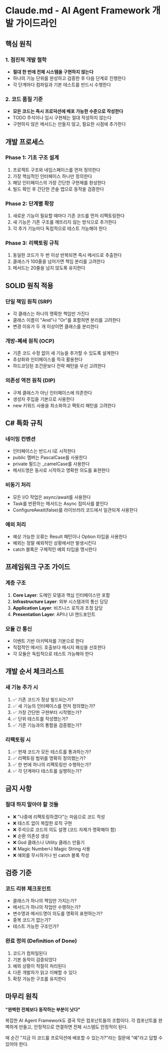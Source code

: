 # Claude.md - AI Agent Framework 개발 가이드라인

## 핵심 원칙

### 1. 점진적 개발 철학
- **절대 한 번에 전체 시스템을 구현하지 않는다**
- 하나의 기능 단위를 완성하고 검증한 후 다음 단계로 진행한다
- 각 단계마다 컴파일과 기본 테스트를 반드시 수행한다

### 2. 코드 품질 기준
- **모든 코드는 즉시 프로덕션에 배포 가능한 수준으로 작성한다**
- TODO 주석이나 임시 구현체는 절대 작성하지 않는다
- 구현하지 않은 메서드는 만들지 않고, 필요한 시점에 추가한다

## 개발 프로세스

### Phase 1: 기초 구조 설계
1. 프로젝트 구조와 네임스페이스를 먼저 정의한다
2. 가장 핵심적인 인터페이스 하나만 정의한다
3. 해당 인터페이스의 가장 간단한 구현체를 완성한다
4. 빌드 확인 후 간단한 콘솔 앱으로 동작을 검증한다

### Phase 2: 단계별 확장
1. 새로운 기능이 필요할 때마다 기존 코드를 먼저 리팩토링한다
2. 새 기능은 기존 구조를 깨뜨리지 않는 방식으로 추가한다
3. 각 추가 기능마다 독립적으로 테스트 가능해야 한다

### Phase 3: 리팩토링 규칙
1. 동일한 코드가 두 번 이상 반복되면 즉시 메서드로 추출한다
2. 클래스가 100줄을 넘어가면 책임 분리를 고려한다
3. 메서드는 20줄을 넘지 않도록 유지한다

## SOLID 원칙 적용

### 단일 책임 원칙 (SRP)
- 각 클래스는 하나의 명확한 책임만 가진다
- 클래스 이름이 "And"나 "Or"를 포함하면 분리를 고려한다
- 변경 이유가 두 개 이상이면 클래스를 분리한다

### 개방-폐쇄 원칙 (OCP)
- 기존 코드 수정 없이 새 기능을 추가할 수 있도록 설계한다
- 추상화와 인터페이스를 적극 활용한다
- 하드코딩된 조건문보다 전략 패턴을 우선 고려한다

### 의존성 역전 원칙 (DIP)
- 구체 클래스가 아닌 인터페이스에 의존한다
- 생성자 주입을 기본으로 사용한다
- new 키워드 사용을 최소화하고 팩토리 패턴을 고려한다

## C# 특화 규칙

### 네이밍 컨벤션
- 인터페이스는 반드시 I로 시작한다
- public 멤버는 PascalCase를 사용한다
- private 필드는 _camelCase를 사용한다
- 메서드명은 동사로 시작하고 명확한 의도를 표현한다

### 비동기 처리
- 모든 I/O 작업은 async/await를 사용한다
- Task를 반환하는 메서드는 Async 접미사를 붙인다
- ConfigureAwait(false)를 라이브러리 코드에서 일관되게 사용한다

### 예외 처리
- 예상 가능한 오류는 Result 패턴이나 Option 타입을 사용한다
- 예외는 정말 예외적인 상황에서만 발생시킨다
- catch 블록은 구체적인 예외 타입을 명시한다

## 프레임워크 구조 가이드

### 계층 구조
1. **Core Layer**: 도메인 모델과 핵심 인터페이스만 포함
2. **Infrastructure Layer**: 외부 시스템과의 통신 담당
3. **Application Layer**: 비즈니스 로직과 조정 담당
4. **Presentation Layer**: API나 UI 엔드포인트

### 모듈 간 통신
- 이벤트 기반 아키텍처를 기본으로 한다
- 직접적인 메서드 호출보다 메시지 패싱을 선호한다
- 각 모듈은 독립적으로 테스트 가능해야 한다

## 개발 순서 체크리스트

### 새 기능 추가 시
1. ✅ 기존 코드가 정상 빌드되는가?
2. ✅ 새 기능의 인터페이스를 먼저 정의했는가?
3. ✅ 가장 간단한 구현부터 시작했는가?
4. ✅ 단위 테스트를 작성했는가?
5. ✅ 기존 기능과의 통합을 검증했는가?

### 리팩토링 시
1. ✅ 현재 코드가 모든 테스트를 통과하는가?
2. ✅ 리팩토링 범위를 명확히 정의했는가?
3. ✅ 한 번에 하나의 리팩토링만 수행하는가?
4. ✅ 각 단계마다 테스트를 실행하는가?

## 금지 사항

### 절대 하지 말아야 할 것들
- ❌ "나중에 리팩토링하겠다"는 마음으로 코드 작성
- ❌ 테스트 없이 복잡한 로직 구현
- ❌ 주석으로 코드의 의도 설명 (코드 자체가 명확해야 함)
- ❌ 순환 의존성 생성
- ❌ God 클래스나 Utility 클래스 만들기
- ❌ Magic Number나 Magic String 사용
- ❌ 예외를 무시하거나 빈 catch 블록 작성

## 검증 기준

### 코드 리뷰 체크포인트
- 클래스가 하나의 책임만 가지는가?
- 메서드가 하나의 작업만 수행하는가?
- 변수명과 메서드명이 의도를 명확히 표현하는가?
- 중복 코드가 없는가?
- 테스트 가능한 구조인가?

### 완료 정의 (Definition of Done)
1. 코드가 컴파일된다
2. 기본 동작이 검증되었다
3. 예외 상황이 적절히 처리된다
4. 다른 개발자가 읽고 이해할 수 있다
5. 확장 가능한 구조를 유지한다

## 마무리 원칙

**"완벽한 전체보다 동작하는 부분이 낫다"**

복잡한 AI Agent Framework도 결국 작은 컴포넌트들의 조합이다. 각 컴포넌트를 완벽하게 만들고, 안정적으로 연결하면 전체 시스템도 안정적이 된다. 

매 순간 "지금 이 코드를 프로덕션에 배포할 수 있는가?"라는 질문에 "예"라고 답할 수 있어야 한다.